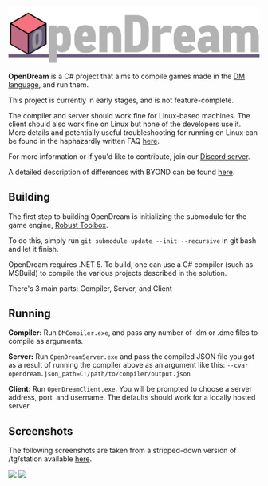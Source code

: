 [![OpenDream](.github/assets/OpenDream.png)](#)

**OpenDream** is a C# project that aims to compile games made in the [DM language], and run them.

This project is currently in early stages, and is not feature-complete.

The compiler and server should work fine for Linux-based machines. The client should also work fine on Linux but none of the developers use it. More details and potentially useful troubleshooting for running on Linux can be found in the haphazardly written FAQ [here](https://github.com/wixoaGit/OpenDream/blob/RobustToolbox/LINUX_FAQ.md).

For more information or if you'd like to contribute, join our [Discord server](https://discord.gg/qreryhZxxs).

A detailed description of differences with BYOND can be found [here](https://github.com/wixoaGit/OpenDream/wiki/Differences-Between-OpenDream-and-BYOND).

## Building

The first step to building OpenDream is initializing the submodule for the game engine, [Robust Toolbox](https://github.com/space-wizards/RobustToolbox). 

To do this, simply run `git submodule update --init --recursive` in git bash and let it finish.

OpenDream requires .NET 5. To build, one can use a C# compiler (such as MSBuild) to compile the various projects described in the solution.

There's 3 main parts: Compiler, Server, and Client

## Running

**Compiler:** Run `DMCompiler.exe`, and pass any number of .dm or .dme files to compile as arguments.

**Server:** Run `OpenDreamServer.exe` and pass the compiled JSON file you got as a result of running the compiler above as an argument like this: `--cvar opendream.json_path=C:/path/to/compiler/output.json`

**Client:** Run `OpenDreamClient.exe`. You will be prompted to choose a server address, port, and username. The defaults should work for a locally hosted server.

## Screenshots
The following screenshots are taken from a stripped-down version of /tg/station available [here](https://github.com/wixoaGit/tgstation).

![](https://github.com/wixoaGit/OpenDream/blob/master/.github/assets/screenshot.png?raw=true)
![](https://github.com/wixoaGit/OpenDream/blob/master/.github/assets/screenshot2.png?raw=true)

[DM Language]: http://secure.byond.com/
